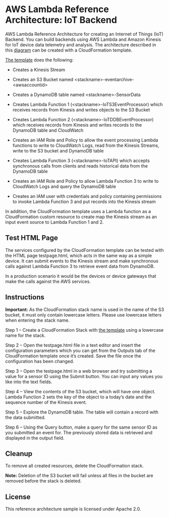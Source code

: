
# AWS Lambda Reference Architecture:  IoT Backend

AWS Lambda Reference Architecture for creating an Internet of Things (IoT) Backend. You can build backends using AWS Lambda and Amazon Kinesis for IoT device data telemetry and analysis. The architecture described in this [diagram](https://s3.amazonaws.com/awslambda-reference-architectures/iot-backend/lambda-refarch-iotbackend.pdf) can be created with a CloudFormation template.

[The
template](https://s3.amazonaws.com/awslambda-reference-architectures/iot-backend/lambda_iot_backend.template)
does the following:

-   Creates a Kinesis Stream

-   Creates an S3 Bucket named
    &lt;stackname&gt;-eventarchive-&lt;awsaccountid&gt;

-   Creates a DynamoDB table named &lt;stackname&gt;-SensorData

-   Creates Lambda Function 1 (&lt;stackname&gt;-IoTS3EventProcessor)
    which receives records from Kinesis and writes objects to the S3
    Bucket

-   Creates Lambda Function 2 (&lt;stackname&gt;-IoTDDBEventProcessor)
    which receives records from Kinesis and writes records to the
    DynamoDB table and CloudWatch

-   Creates an IAM Role and Policy to allow the event processing Lambda
    functions to write to CloudWatch Logs, read from the Kinesis
    Streams, write to the S3 bucket and DynamoDB table

-   Creates Lambda Function 3 (&lt;stackname&gt;-IoTAPI) which accepts
    synchronous calls from clients and reads historical data from the
    DynamoDB table

-   Creates an IAM Role and Policy to allow Lambda Function 3 to write
    to CloudWatch Logs and query the DynamoDB table

-   Creates an IAM user with credentials and policy containing
    permissions to invoke Lambda Function 3 and put records into the
    Kinesis stream

In addition, the CloudFormation template uses a Lambda function as a
CloudFormation custom resource to create map the Kinesis stream as an
input event source to Lambda Function 1 and 2.

## Test HTML Page

The services configured by the CloudFormation template can be tested with the HTML page testpage.html, which acts in the same way as a simple device. It can submit events to the Kinesis stream and make synchronous calls against Lambda Function 3 to retrieve event data from DynamoDB.

In a production scenario it would be the devices or device gateways that make the calls against the AWS services.

## Instructions

**Important:** As the CloudFormation stack name is used in the name of
the S3 bucket, it must only contain lowercase letters. Please use
lowercase letters when entering the stack name.

Step 1 – Create a CloudFormation Stack with [the
template](https://s3.amazonaws.com/awslambda-reference-architectures/iot-backend/lambda_iot_backend.template)
using a lowercase name for the stack.

Step 2 – Open the testpage.html file in a text editor and insert the
configuration parameters which you can get from the Outputs tab of the
CloudFormation template once it’s created. Save the file once the
configuration has been changed.

Step 3 – Open the testpage.html in a web browser and try submitting a
value for a sensor ID using the Submit button. You can input any values
you like into the text fields.

Step 4 – View the contents of the S3 bucket, which will have one object.
Lambda Function 2 sets the key of the object to a today’s date and the
sequence number of the Kinesis event.

Step 5 – Explore the DynamoDB table. The table will contain a record
with the data submitted.

Step 6 – Using the Query button, make a query for the same sensor ID as
you submitted an event for. The previously stored data is retrieved and
displayed in the output field.

## Cleanup

To remove all created resources, delete the CloudFormation stack.

**Note:** Deletion of the S3 bucket will fail unless all files in the
bucket are removed before the stack is deleted.

## License

This reference architecture sample is licensed under Apache 2.0.
